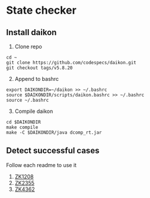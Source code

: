 # State checker

## Install daikon
1. Clone repo
```
cd ~
git clone https://github.com/codespecs/daikon.git
git checkout tags/v5.8.20
```
2. Append to bashrc
```
export DAIKONDIR=~/daikon >> ~/.bashrc
source $DAIKONDIR/scripts/daikon.bashrc >> ~/.bashrc
source ~/.bashrc
```
3. Compile daikon
```
cd $DAIKONDIR
make compile
make -C $DAIKONDIR/java dcomp_rt.jar
```

## Detect successful cases
Follow each readme to use it
1. [ZK1208](./ZK1208.md)
2. [ZK2355](./ZK2355.md)
3. [ZK4362](./ZK4362.md)

